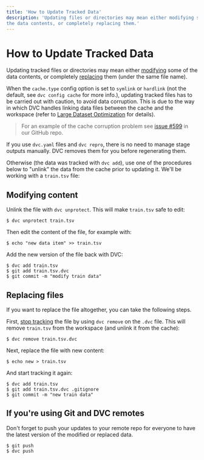 ```yaml
---
title: 'How to Update Tracked Data'
description: 'Updating files or directories may mean either modifying some of
the data contents, or completely replacing them.'
---
```


# How to Update Tracked Data

Updating tracked files or directories may mean either
[modifying](#modifying-content) some of the data contents, or completely
[replacing](#replacing-files) them (under the same file name).

When the `cache.type` config option is set to `symlink` or `hardlink` (not the
default, see `dvc config cache` for more info.), updating tracked files has to
be carried out with caution, to avoid data corruption. This is due to the way in
which DVC handles linking data files between the <abbr>cache</abbr> and the
<abbr>workspace</abbr> (refer to
[Large Dataset Optimization](/doc/user-guide/large-dataset-optimization) for
details).

> For an example of the cache corruption problem see
> [issue #599](https://github.com/iterative/dvc/issues/599) in our GitHub repo.

If you use `dvc.yaml` files and `dvc repro`, there is no need to manage stage
<abbr>outputs</abbr> manually. DVC removes them for you before regenerating
them.

Otherwise (the data was tracked with `dvc add`), use one of the procedures below
to "unlink" the data from the cache prior to updating it. We'll be working with
a `train.tsv` file:

## Modifying content

Unlink the file with `dvc unprotect`. This will make `train.tsv` safe to edit:

```dvc
$ dvc unprotect train.tsv
```

Then edit the content of the file, for example with:

```dvc
$ echo "new data item" >> train.tsv
```

Add the new version of the file back with DVC:

```dvc
$ dvc add train.tsv
$ git add train.tsv.dvc
$ git commit -m "modify train data"
```

## Replacing files

If you want to replace the file altogether, you can take the following steps.

First, [stop tracking](/doc/user-guide/how-to/stop-tracking-data) the file by
using `dvc remove` on the `.dvc` file. This will remove `train.tsv` from the
workspace (and unlink it from the <abbr>cache</abbr>):

```dvc
$ dvc remove train.tsv.dvc
```

Next, replace the file with new content:

```dvc
$ echo new > train.tsv
```

And start tracking it again:

```dvc
$ dvc add train.tsv
$ git add train.tsv.dvc .gitignore
$ git commit -m "new train data"
```

## If you're using Git and DVC remotes

Don't forget to push your updates to your remote repo for everyone to have the
latest version of the modified or replaced data.

```dvc
$ git push
$ dvc push
```

